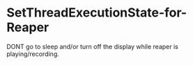 # SetThreadExecutionState-for-Reaper
DONT go to sleep and/or turn off the display while reaper is playing/recording.
